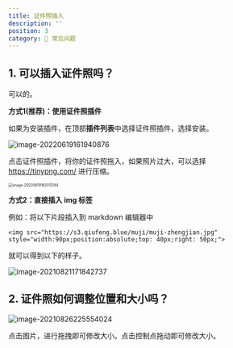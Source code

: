 ```yaml
---
title: 证件照插入
description: ''
position: 3
category: 💐 常见问题
---
```


## 1. 可以插入证件照吗？

可以的。

**方式1(推荐)：使用证件照插件**

如果为安装插件，在顶部**插件列表**中选择证件照插件，选择安装。

![image-20220619161940876](https://s3.qiufeng.blue/blog/image-20220619161940876.png?imageView2/0/format/webp/q/75)

点击证件照插件，将你的证件照拖入，如果照片过大，可以选择 https://tinypng.com/ 进行压缩。

<img src="https://s3.qiufeng.blue/blog/image-20220619162011284.png?imageView2/0/format/webp/q/75/400" alt="image-20220619162011284" style="zoom: 50%;" />



**方式2：直接插入 img 标签**

例如：将以下片段插入到 markdown 编辑器中

```markup
<img src="https://s3.qiufeng.blue/muji/muji-zhengjian.jpg" style="width:90px;position:absolute;top: 40px;right: 50px;">
```

就可以得到以下的样子。

![image-20210821171842737](https://s3.qiufeng.blue/blog/image-20210821171842737.png)

## 2. 证件照如何调整位置和大小吗？

![image-20210826225554024](https://s3.qiufeng.blue/blog/image-20210826225554024.png)

点击图片，进行拖拽即可修改大小。点击控制点拖动即可修改大小。

